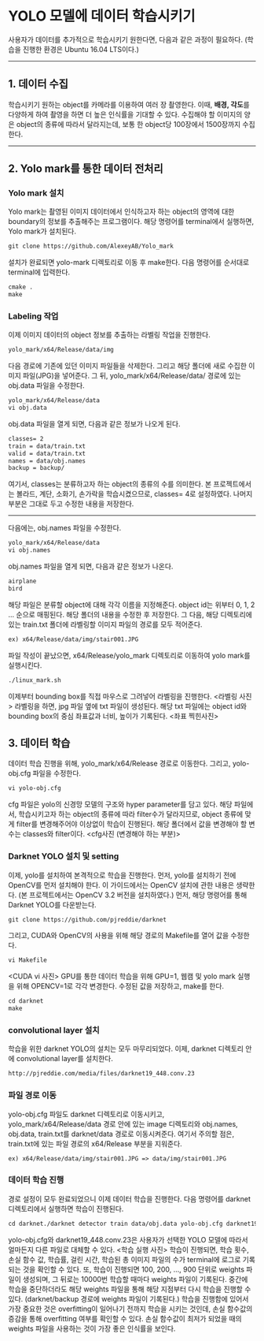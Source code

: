 # YOLO 모델에 데이터 학습시키기

사용자가 데이터를 추가적으로 학습시키기 원한다면, 다음과 같은 과정이 필요하다. (학습을 진행한 환경은 Ubuntu 16.04 LTS이다.)
***

## 1. 데이터 수집 

학습시키기 원하는 object를 카메라를 이용하여 여러 장 촬영한다. 이때, **배경, 각도**를 다양하게 하여 촬영을 하면 더 높은 인식률을 기대할 수 있다.
수집해야 할 이미지의 양은 object의 종류에 따라서 달라지는데, 보통 한 object당 100장에서 1500장까지 수집한다.
***

## 2. Yolo mark를 통한 데이터 전처리 

### Yolo mark 설치
Yolo mark는 촬영된 이미지 데이터에서 인식하고자 하는 object의 영역에 대한 boundary의 정보를 추출해주는 프로그램이다. 
해당 명령어를 terminal에서 실행하면, Yolo mark가 설치된다. 
```markdown
git clone https://github.com/AlexeyAB/Yolo_mark
```
설치가 완료되면 yolo-mark 디렉토리로 이동 후 make한다.
다음 명령어를 순서대로 terminal에 입력한다.
```markdown
cmake .
make
```
### Labeling 작업
이제 이미지 데이터의 object 정보를 추출하는 라벨링 작업을 진행한다.
```markdown
yolo_mark/x64/Release/data/img
```
다음 경로에 기존에 있던 이미지 파일들을 삭제한다. 그리고 해당 폴더에 새로 수집한 이미지 파일(JPG)을 넣어준다.
그 뒤, yolo_mark/x64/Release/data/ 경로에 있는 obj.data 파일을 수정한다.
```markdown
yolo_mark/x64/Release/data
vi obj.data
```
obj.data 파일을 열게 되면, 다음과 같은 정보가 나오게 된다.
```markdown
classes= 2
train = data/train.txt
valid = data/train.txt
names = data/obj.names
backup = backup/
```
여기서, classes는 분류하고자 하는 object의 종류의 수를 의미한다. 본 프로젝트에서는 볼라드, 계단, 소화기, 손가락을 학습시켰으므로, classes= 4로 설정하였다. 나머지 부분은 그대로 두고 수정한 내용을 저장한다.
***
다음에는, obj.names 파일을 수정한다.
```markdown
yolo_mark/x64/Release/data
vi obj.names
```
obj.names 파일을 열게 되면, 다음과 같은 정보가 나온다.
```markdown
airplane
bird
```
해당 파일은 분류할 object에 대해 각각 이름을 지정해준다. object id는 위부터 0, 1, 2 ... 순으로 매핑된다. 해당 폴더의 내용을 수정한 후 저장한다. 
그 다음, 해당 디렉토리에 있는 train.txt 폴더에 라벨링할 이미지 파일의 경로를 모두 적어준다.
```markdown
ex) x64/Release/data/img/stair001.JPG
```
파일 작성이 끝났으면, x64/Release/yolo_mark 디렉토리로 이동하여 yolo mark를 실행시킨다.
```markdown
./linux_mark.sh
```
이제부터 bounding box를 직접 마우스로 그려넣어 라벨링을 진행한다.
<라벨링 사진>
라벨링을 하면, jpg 파일 옆에 txt 파일이 생성된다. 해당 txt 파일에는 object id와 bounding box의 중심 좌표값과 너비, 높이가 기록된다.
<좌표 찍힌사진>

## 3. 데이터 학습

데이터 학습 진행을 위해, yolo_mark/x64/Release 경로로 이동한다.
그리고, yolo-obj.cfg 파일을 수정한다.
```markdown
vi yolo-obj.cfg
```
cfg 파일은 yolo의 신경망 모델의 구조와 hyper parameter를 담고 있다. 해당 파일에서, 학습시키고자 하는 object의 종류에 따라 filter수가 달라지므로, object 종류에 맞게 filter를 변경해주어야 이상없이 학습이 진행된다. 해당 폴더에서 값을 변경해야 할 변수는 classes와 filter이다.
<cfg사진 (변경해야 하는 부분)>
### Darknet YOLO 설치 및 setting
이제, yolo를 설치하여 본격적으로 학습을 진행한다. 먼저, yolo를 설치하기 전에 OpenCV를 먼저 설치해야 한다. 이 가이드에서는 OpenCV 설치에 관한 내용은 생략한다. (본 프로젝트에서는 OpenCV 3.2 버전을 설치하였다.)
먼저, 해당 명령어를 통해 Darknet YOLO를 다운받는다.
```markdown
git clone https://github.com/pjreddie/darknet
```
그리고, CUDA와 OpenCV의 사용을 위해 해당 경로의 Makefile를 열어 값을 수정한다.
```markdown
vi Makefile
```
<CUDA vi 사진>
GPU를 통한 데이터 학습을 위해 GPU=1, 웹캠 및 yolo mark 실행을 위해 OPENCV=1로 각각 변경한다.
수정된 값을 저장하고, make를 한다.
```markdown
cd darknet
make
```
### convolutional layer 설치
학습을 위한 darknet YOLO의 설치는 모두 마무리되었다. 이제, darknet 디렉토리 안에 convolutional layer를 설치한다.
```markdown
http://pjreddie.com/media/files/darknet19_448.conv.23
```
### 파일 경로 이동
yolo-obj.cfg 파일도 darknet 디렉토리로 이동시키고, yolo_mark/x64/Release/data 경로 안에 있는 image 디렉토리와 obj.names, obj.data, train.txt를 darknet/data 경로로 이동시켜준다. 여기서 주의할 점은, train.txt에 있는 파일 경로의 x64/Release 부분을 지워준다.
```markdown
ex) x64/Release/data/img/stair001.JPG => data/img/stair001.JPG
```

### 데이터 학습 진행
경로 설정이 모두 완료되었으니 이제 데이터 학습을 진행한다.
다음 명령어를 darknet 디렉토리에서 실행하면 학습이 진행된다.
```markdown
cd darknet./darknet detector train data/obj.data yolo-obj.cfg darknet19_448.conv.23
```
yolo-obj.cfg와 darknet19_448.conv.23은 사용자가 선택한 YOLO 모델에 따라서 얼마든지 다른 파일로 대체할 수 있다.
<학습 실행 사진>
학습이 진행되면, 학습 횟수, 손실 함수 값, 학습률, 걸린 시간, 학습된 총 이미지 파일의 수가 terminal에 로그로 기록되는 것을 확인할 수 있다.
또, 학습이 진행되면 100, 200, ..., 900 단위로 weights 파일이 생성되며, 그 뒤로는 10000번 학습할 때마다 weights 파일이 기록된다.
중간에 학습을 중단하더라도 해당 weights 파일을 통해 해당 지점부터 다시 학습을 진행할 수 있다. (darknet/backup 경로에 weights 파일이 기록된다.)
학습을 진행함에 있어서 가장 중요한 것은 overfitting이 일어나기 전까지 학습을 시키는 것인데, 손실 함수값의 증감을 통해 overfitting 여부를 확인할 수 있다. 손실 함수값이 최저가 되었을 때의 weights 파일을 사용하는 것이 가장 좋은 인식률을 보인다.

